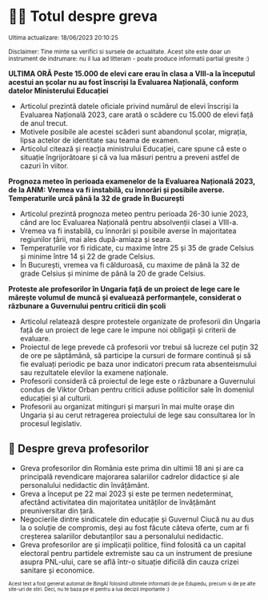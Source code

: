# 👩‍🏫 Totul despre greva
<sub>Ultima actualizare: 18/06/2023 20:10:25</sub>

<sub>Disclaimer: Tine minte sa verifici si sursele de actualitate. Acest site este doar un instrument de indrumare: nu il lua ad litteram - poate produce informatii partial gresite :)</sub>

**ULTIMA ORĂ Peste 15.000 de elevi care erau în clasa a VIII-a la începutul acestui an școlar nu au fost înscriși la Evaluarea Națională, conform datelor Ministerului Educației**

- Articolul prezintă datele oficiale privind numărul de elevi înscriși la Evaluarea Națională 2023, care arată o scădere cu 15.000 de elevi față de anul trecut.
- Motivele posibile ale acestei scăderi sunt abandonul școlar, migrația, lipsa actelor de identitate sau teama de examen.
- Articolul citează și reacția ministrului Educației, care spune că este o situație îngrijorătoare și că va lua măsuri pentru a preveni astfel de cazuri în viitor.

**Prognoza meteo în perioada examenelor de la Evaluarea Națională 2023, de la ANM: Vremea va fi instabilă, cu înnorări și posibile averse. Temperaturile urcă până la 32 de grade în București**

- Articolul prezintă prognoza meteo pentru perioada 26-30 iunie 2023, când are loc Evaluarea Națională pentru absolvenții clasei a VIII-a.
- Vremea va fi instabilă, cu înnorări și posibile averse în majoritatea regiunilor țării, mai ales după-amiaza și seara.
- Temperaturile vor fi ridicate, cu maxime între 25 și 35 de grade Celsius și minime între 14 și 22 de grade Celsius.
- În București, vremea va fi călduroasă, cu maxime de până la 32 de grade Celsius și minime de până la 20 de grade Celsius.

**Proteste ale profesorilor în Ungaria față de un proiect de lege care le mărește volumul de muncă și evaluează performanțele, considerat o răzbunare a Guvernului pentru criticii din școli**

- Articolul relatează despre protestele organizate de profesorii din Ungaria față de un proiect de lege care le impune noi obligații și criterii de evaluare.
- Proiectul de lege prevede că profesorii vor trebui să lucreze cel puțin 32 de ore pe săptămână, să participe la cursuri de formare continuă și să fie evaluați periodic pe baza unor indicatori precum rata absenteismului sau rezultatele elevilor la examene naționale.
- Profesorii consideră că proiectul de lege este o răzbunare a Guvernului condus de Viktor Orban pentru criticii aduse politicilor sale în domeniul educației și al culturii.
- Profesorii au organizat mitinguri și marșuri în mai multe orașe din Ungaria și au cerut retragerea proiectului de lege sau consultarea lor în procesul legislativ.

## 🏫 Despre greva profesorilor

- Greva profesorilor din România este prima din ultimii 18 ani și are ca principală revendicare majorarea salariilor cadrelor didactice și ale personalului nedidactic din învățământ.
- Greva a început pe 22 mai 2023 și este pe termen nedeterminat, afectând activitatea din majoritatea unităților de învățământ preuniversitar din țară.
- Negocierile dintre sindicatele din educație și Guvernul Ciucă nu au dus la o soluție de compromis, deși au fost făcute câteva oferte, cum ar fi creșterea salariilor debutanților sau a personalului nedidactic.
- Greva profesorilor are și implicații politice, fiind folosită ca un capital electoral pentru partidele extremiste sau ca un instrument de presiune asupra PNL-ului, care se află într-o situație dificilă din cauza crizei sanitare și economice.


<sub><sub>Acest text a fost generat automat de BingAI folosind ultimele informatii de pe Edupedu, precum si de pe alte site-uri de stiri. Deci, nu te baza pe el pentru a lua decizii importante :)</sub></sub>